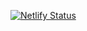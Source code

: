 [![Netlify Status](https://api.netlify.com/api/v1/badges/40625591-35c6-41c1-9b78-ac305634b634/deploy-status)](https://app.netlify.com/sites/adityaa/deploys)

